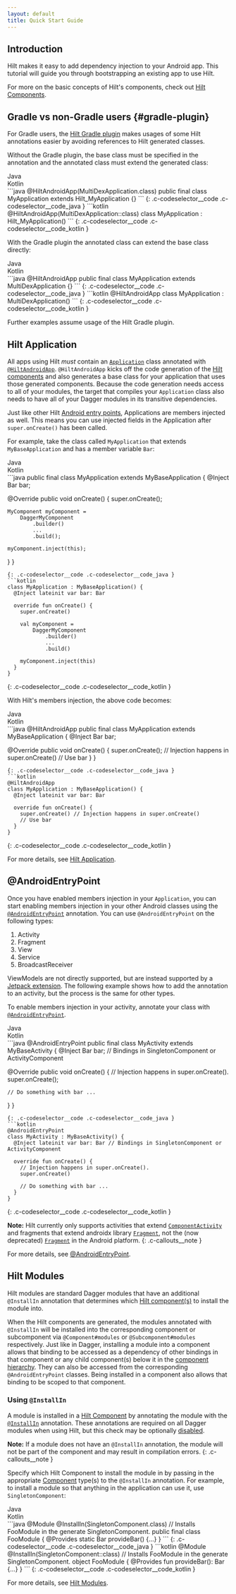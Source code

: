 ```yaml
---
layout: default
title: Quick Start Guide
---
```


## Introduction

Hilt makes it easy to add dependency injection to your Android app. This
tutorial will guide you through bootstrapping an existing app to use Hilt.

For more on the basic concepts of Hilt's components, check out
[Hilt Components](components.md).


## Gradle vs non-Gradle users {#gradle-plugin}

For Gradle users, the [Hilt Gradle plugin](gradle-setup.md#hilt-gradle-plugin)
makes usages of some Hilt annotations easier by avoiding references to Hilt
generated classes.

Without the Gradle plugin, the base class must be specified in the annotation
and the annotated class must extend the generated class:

<div class="c-codeselector__button c-codeselector__button_java">Java</div>
<div class="c-codeselector__button c-codeselector__button_kotlin">Kotlin</div>
```java
@HiltAndroidApp(MultiDexApplication.class)
public final class MyApplication extends Hilt_MyApplication {}
```
{: .c-codeselector__code .c-codeselector__code_java }
```kotlin
@HiltAndroidApp(MultiDexApplication::class)
class MyApplication : Hilt_MyApplication()
```
{: .c-codeselector__code .c-codeselector__code_kotlin }

With the Gradle plugin the annotated class can extend the base class directly:

<div class="c-codeselector__button c-codeselector__button_java">Java</div>
<div class="c-codeselector__button c-codeselector__button_kotlin">Kotlin</div>
```java
@HiltAndroidApp
public final class MyApplication extends MultiDexApplication {}
```
{: .c-codeselector__code .c-codeselector__code_java }
```kotlin
@HiltAndroidApp
class MyApplication : MultiDexApplication()
```
{: .c-codeselector__code .c-codeselector__code_kotlin }

Further examples assume usage of the Hilt Gradle plugin.

## Hilt Application

All apps using Hilt _must_ contain an
[`Application`](https://developer.android.com/reference/android/app/Application.html)
class annotated with
[`@HiltAndroidApp`](https://dagger.dev/api/latest/dagger/hilt/android/HiltAndroidApp.html).
`@HiltAndroidApp` kicks off the code generation of the
[Hilt components](components.md) and also generates a base class for your
application that uses those generated components. Because the code generation
needs access to all of your modules, the target that compiles your `Application`
class also needs to have all of your Dagger modules in its transitive
dependencies.


Just like other Hilt [Android entry points](android-entry-point.md),
Applications are members injected as well. This means you can use injected
fields in the Application after `super.onCreate()` has been called.

For example, take the class called `MyApplication` that extends
`MyBaseApplication` and has a member variable `Bar`:

<div class="c-codeselector__button c-codeselector__button_java">Java</div>
<div class="c-codeselector__button c-codeselector__button_kotlin">Kotlin</div>
```java
public final class MyApplication extends MyBaseApplication {
  @Inject Bar bar;

  @Override public void onCreate() {
    super.onCreate();

    MyComponent myComponent =
        DaggerMyComponent
            .builder()
            ...
            .build();

    myComponent.inject(this);
  }
}
```
{: .c-codeselector__code .c-codeselector__code_java }
```kotlin
class MyApplication : MyBaseApplication() {
  @Inject lateinit var bar: Bar

  override fun onCreate() {
    super.onCreate()

    val myComponent =
        DaggerMyComponent
            .builder()
            ...
            .build()

    myComponent.inject(this)
  }
}
```
{: .c-codeselector__code .c-codeselector__code_kotlin }

With Hilt's members injection, the above code becomes:

<div class="c-codeselector__button c-codeselector__button_java">Java</div>
<div class="c-codeselector__button c-codeselector__button_kotlin">Kotlin</div>
```java
@HiltAndroidApp
public final class MyApplication extends MyBaseApplication {
  @Inject Bar bar;

  @Override public void onCreate() {
    super.onCreate(); // Injection happens in super.onCreate()
    // Use bar
  }
}
```
{: .c-codeselector__code .c-codeselector__code_java }
```kotlin
@HiltAndroidApp
class MyApplication : MyBaseApplication() {
  @Inject lateinit var bar: Bar

  override fun onCreate() {
    super.onCreate() // Injection happens in super.onCreate()
    // Use bar
  }
}
```
{: .c-codeselector__code .c-codeselector__code_kotlin }


For more details, see [Hilt Application](application.md).

## @AndroidEntryPoint

Once you have enabled members injection in your `Application`, you can start
enabling members injection in your other Android classes using the
[`@AndroidEntryPoint`](https://dagger.dev/api/latest/dagger/hilt/android/AndroidEntryPoint.html)
annotation. You can use `@AndroidEntryPoint` on the following types:

1.  Activity
1.  Fragment
1.  View
1.  Service
1.  BroadcastReceiver

ViewModels are not directly supported, but are instead supported by a
[Jetpack extension](https://developer.android.com/training/dependency-injection/hilt-jetpack).
The following example shows how to add the annotation to an activity, but the
process is the same for other types.


To enable members injection in your activity, annotate your class with
[`@AndroidEntryPoint`](https://dagger.dev/api/latest/dagger/hilt/android/AndroidEntryPoint.html).

<div class="c-codeselector__button c-codeselector__button_java">Java</div>
<div class="c-codeselector__button c-codeselector__button_kotlin">Kotlin</div>
```java
@AndroidEntryPoint
public final class MyActivity extends MyBaseActivity {
  @Inject Bar bar; // Bindings in SingletonComponent or ActivityComponent

  @Override
  public void onCreate() {
    // Injection happens in super.onCreate().
    super.onCreate();

    // Do something with bar ...
  }
}
```
{: .c-codeselector__code .c-codeselector__code_java }
```kotlin
@AndroidEntryPoint
class MyActivity : MyBaseActivity() {
  @Inject lateinit var bar: Bar // Bindings in SingletonComponent or ActivityComponent

  override fun onCreate() {
    // Injection happens in super.onCreate().
    super.onCreate()

    // Do something with bar ...
  }
}
```
{: .c-codeselector__code .c-codeselector__code_kotlin }

**Note:** Hilt currently only supports activities that extend [`ComponentActivity`](https://developer.android.com/reference/androidx/activity/ComponentActivity) and
fragments that extend androidx library
[`Fragment`](https://developer.android.com/reference/androidx/fragment/app/Fragment),
not the (now deprecated)
[`Fragment`](https://developer.android.com/reference/android/app/Fragment) in
the Android platform.
{: .c-callouts__note }


For more details, see [@AndroidEntryPoint](android-entry-point.md).

## Hilt Modules

Hilt modules are standard Dagger modules that have an additional `@InstallIn`
annotation that determines which
[Hilt component(s)](components.md#hilt-components) to install the module into.

When the Hilt components are generated, the modules annotated with `@InstallIn`
will be installed into the corresponding component or subcomponent via
`@Component#modules` or `@Subcomponent#modules` respectively. Just
like in Dagger, installing a module into a component allows that binding to be
accessed as a dependency of other bindings in that component or any child
component(s) below it in the
[component hierarchy](components.md#component-hierarchy). They can also be
accessed from the corresponding `@AndroidEntryPoint` classes. Being installed in
a component also allows that binding to be scoped to that component.

### Using `@InstallIn`

A module is installed in a [Hilt Component](components.md) by annotating the
module with the
[`@InstallIn`](https://dagger.dev/api/latest/dagger/hilt/InstallIn.html)
annotation. These annotations are required on all Dagger modules when using
Hilt, but this check may be optionally
[disabled](compiler-options.md#disable-install-in-check).

**Note:** If a module does not have an `@InstallIn` annotation, the module will
not be part of the component and may result in compilation errors.
{: .c-callouts__note }


Specify which Hilt Component to install the module in by passing in the
appropriate [Component](components.md) type(s) to the `@InstallIn` annotation.
For example, to install a module so that anything in the application can use it,
use `SingletonComponent`:

<div class="c-codeselector__button c-codeselector__button_java">Java</div>
<div class="c-codeselector__button c-codeselector__button_kotlin">Kotlin</div>
```java
@Module
@InstallIn(SingletonComponent.class) // Installs FooModule in the generate SingletonComponent.
public final class FooModule {
  @Provides
  static Bar provideBar() {...}
}
```
{: .c-codeselector__code .c-codeselector__code_java }
```kotlin
@Module
@InstallIn(SingletonComponent::class) // Installs FooModule in the generate SingletonComponent.
object FooModule {
  @Provides
  fun provideBar(): Bar {...}
}
```
{: .c-codeselector__code .c-codeselector__code_kotlin }

For more details, see [Hilt Modules](modules.md).
